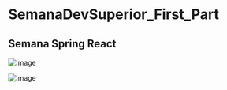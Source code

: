 # SemanaDevSuperior_First_Part

<h2>Semana Spring React</h2>

<div>

![image](https://user-images.githubusercontent.com/64970716/116921824-ed9c9d00-ac2a-11eb-9fcb-8d7c0e91b813.png)

![image](https://user-images.githubusercontent.com/64970716/116921758-d3fb5580-ac2a-11eb-980c-d59a2fe4adb7.png)


</div>
